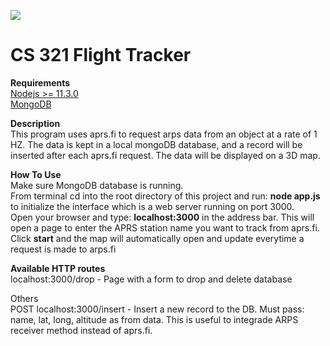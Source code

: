 ![](demo.gif)
# CS 321 Flight Tracker

**Requirements**<br>
[Nodejs >= 11.3.0](https://nodejs.org/en/ "Nodejs >= 11.3.0")<br />
[MongoDB](https://docs.mongodb.com/manual/administration/install-community/ "MongoDB")

**Description**<br>
This program uses aprs.fi to request arps data from an object at a rate of 1 HZ. The data is kept in a local mongoDB database, and a record will be inserted after each aprs.fi request. The data will be displayed on a 3D map.

**How To Use**<br>
Make sure MongoDB database is running.<br>
From terminal cd into the root directory of this project and run: **node app.js** to initialize the interface which is a web server running on port 3000.<br>
Open your browser and type: **localhost:3000** in the address bar. This will open a page to enter the APRS station name you want to track from aprs.fi. Click **start** and the map will automatically open and update everytime a request is made to arps.fi

**Available HTTP routes**<br>
localhost:3000/drop       - Page with a form to drop and delete database<br>

Others<br>
POST localhost:3000/insert    - Insert a new record to the DB. Must pass: name, lat, long, altitude as from data. 
                                This is useful to integrade ARPS receiver method instead of aprs.fi.
